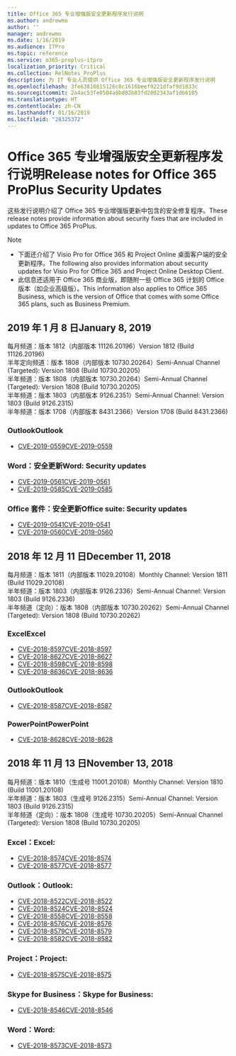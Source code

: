 ```yaml
---
title: Office 365 专业增强版安全更新程序发行说明
ms.author: andrewmo
author: ''
manager: andrewmo
ms.date: 1/16/2019
ms.audience: ITPro
ms.topic: reference
ms.service: o365-proplus-itpro
localization_priority: Critical
ms.collection: RelNotes_ProPlus
description: 为 IT 专业人员提供 Office 365 专业增强版安全更新程序发行说明
ms.openlocfilehash: 3fe63810815126c8c1616beef9221dfaf9d1833c
ms.sourcegitcommit: 2a4ac53fe0504a8bd82b83fd2802343af1d66105
ms.translationtype: HT
ms.contentlocale: zh-CN
ms.lasthandoff: 01/16/2019
ms.locfileid: "28325372"
---
```

# <a name="release-notes-for-office-365-proplus-security-updates"></a><span data-ttu-id="d405c-103">Office 365 专业增强版安全更新程序发行说明</span><span class="sxs-lookup"><span data-stu-id="d405c-103">Release notes for Office 365 ProPlus Security Updates</span></span>

<span data-ttu-id="d405c-104">这些发行说明介绍了 Office 365 专业增强版更新中包含的安全修复程序。</span><span class="sxs-lookup"><span data-stu-id="d405c-104">These release notes provide information about security fixes that are included in updates to Office 365 ProPlus.</span></span>
 
> [!NOTE]
> - <span data-ttu-id="d405c-105">下面还介绍了 Visio Pro for Office 365 和 Project Online 桌面客户端的安全更新程序。</span><span class="sxs-lookup"><span data-stu-id="d405c-105">The following also provides information about security updates for Visio Pro for Office 365 and Project Online Desktop Client.</span></span>
> - <span data-ttu-id="d405c-106">此信息还适用于 Office 365 商业版，即随附一些 Office 365 计划的 Office 版本（如企业高级版）。</span><span class="sxs-lookup"><span data-stu-id="d405c-106">This information also applies to Office 365 Business, which is the version of Office that comes with some Office 365 plans, such as Business Premium.</span></span>

## <a name="january-8-2019"></a><span data-ttu-id="d405c-107">2019 年 1 月 8 日</span><span class="sxs-lookup"><span data-stu-id="d405c-107">January 8, 2019</span></span>

<span data-ttu-id="d405c-108">每月频道：版本 1812（内部版本 11126.20196）</span><span class="sxs-lookup"><span data-stu-id="d405c-108">Version 1812 (Build 11126.20196)</span></span>  
<span data-ttu-id="d405c-109">半年定向频道：版本 1808（内部版本 10730.20264）</span><span class="sxs-lookup"><span data-stu-id="d405c-109">Semi-Annual Channel (Targeted): Version 1808 (Build 10730.20205)</span></span>  
<span data-ttu-id="d405c-110">半年频道：版本 1808（内部版本 10730.20264）</span><span class="sxs-lookup"><span data-stu-id="d405c-110">Semi-Annual Channel (Targeted): Version 1808 (Build 10730.20205)</span></span>  
<span data-ttu-id="d405c-111">半年频道：版本 1803（内部版本 9126.2351）</span><span class="sxs-lookup"><span data-stu-id="d405c-111">Semi-Annual Channel: Version 1803 (Build 9126.2315)</span></span>  
<span data-ttu-id="d405c-112">半年频道：版本 1708（内部版本 8431.2366）</span><span class="sxs-lookup"><span data-stu-id="d405c-112">Version 1708 (Build 8431.2366)</span></span>  


### <a name="outlook"></a><span data-ttu-id="d405c-113">Outlook</span><span class="sxs-lookup"><span data-stu-id="d405c-113">Outlook</span></span>
-   [<span data-ttu-id="d405c-114">CVE-2019-0559</span><span class="sxs-lookup"><span data-stu-id="d405c-114">CVE-2019-0559</span></span>](https://portal.msrc.microsoft.com/zh-CN/security-guidance/advisory/CVE-2019-0559)

### <a name="word-security-updates"></a><span data-ttu-id="d405c-115">Word：安全更新</span><span class="sxs-lookup"><span data-stu-id="d405c-115">Word: Security updates</span></span> 
-   [<span data-ttu-id="d405c-116">CVE-2019-0561</span><span class="sxs-lookup"><span data-stu-id="d405c-116">CVE-2019-0561</span></span>](https://portal.msrc.microsoft.com/zh-CN/security-guidance/advisory/CVE-2019-0561)
-   [<span data-ttu-id="d405c-117">CVE-2019-0585</span><span class="sxs-lookup"><span data-stu-id="d405c-117">CVE-2019-0585</span></span>](https://portal.msrc.microsoft.com/zh-CN/security-guidance/advisory/CVE-2019-0585) 
 
### <a name="office-suite-security-updates"></a><span data-ttu-id="d405c-118">Office 套件：安全更新</span><span class="sxs-lookup"><span data-stu-id="d405c-118">Office suite: Security updates</span></span> 
-   [<span data-ttu-id="d405c-119">CVE-2019-0541</span><span class="sxs-lookup"><span data-stu-id="d405c-119">CVE-2019-0541</span></span>](https://portal.msrc.microsoft.com/zh-CN/security-guidance/advisory/CVE-2019-0541)
-   [<span data-ttu-id="d405c-120">CVE-2019-0560</span><span class="sxs-lookup"><span data-stu-id="d405c-120">CVE-2019-0560</span></span>](https://portal.msrc.microsoft.com/zh-CN/security-guidance/advisory/CVE-2019-0560)

## <a name="december-11-2018"></a><span data-ttu-id="d405c-121">2018 年 12 月 11 日</span><span class="sxs-lookup"><span data-stu-id="d405c-121">December 11, 2018</span></span>
<span data-ttu-id="d405c-122">每月频道：版本 1811（内部版本 11029.20108）</span><span class="sxs-lookup"><span data-stu-id="d405c-122">Monthly Channel: Version 1811 (Build 11029.20108)</span></span>  
<span data-ttu-id="d405c-123">半年频道：版本 1803（内部版本 9126.2336）</span><span class="sxs-lookup"><span data-stu-id="d405c-123">Semi-Annual Channel: Version 1803 (Build 9126.2336)</span></span>  
<span data-ttu-id="d405c-124">半年频道（定向）：版本 1808（内部版本 10730.20262）</span><span class="sxs-lookup"><span data-stu-id="d405c-124">Semi-Annual Channel (Targeted): Version 1808 (Build 10730.20262)</span></span>  

### <a name="excel"></a><span data-ttu-id="d405c-125">Excel</span><span class="sxs-lookup"><span data-stu-id="d405c-125">Excel</span></span>

-   [<span data-ttu-id="d405c-126">CVE-2018-8597</span><span class="sxs-lookup"><span data-stu-id="d405c-126">CVE-2018-8597</span></span>](https://portal.msrc.microsoft.com/zh-CN/security-guidance/advisory/CVE-2018-8597)
-   [<span data-ttu-id="d405c-127">CVE-2018-8627</span><span class="sxs-lookup"><span data-stu-id="d405c-127">CVE-2018-8627</span></span>](https://portal.msrc.microsoft.com/zh-CN/security-guidance/advisory/CVE-2018-8627)
-   [<span data-ttu-id="d405c-128">CVE-2018-8598</span><span class="sxs-lookup"><span data-stu-id="d405c-128">CVE-2018-8598</span></span>](https://portal.msrc.microsoft.com/zh-CN/security-guidance/advisory/CVE-2018-8598)
-   [<span data-ttu-id="d405c-129">CVE-2018-8636</span><span class="sxs-lookup"><span data-stu-id="d405c-129">CVE-2018-8636</span></span>](https://portal.msrc.microsoft.com/zh-CN/security-guidance/advisory/CVE-2018-8636)

### <a name="outlook"></a><span data-ttu-id="d405c-130">Outlook</span><span class="sxs-lookup"><span data-stu-id="d405c-130">Outlook</span></span>

-   [<span data-ttu-id="d405c-131">CVE-2018-8587</span><span class="sxs-lookup"><span data-stu-id="d405c-131">CVE-2018-8587</span></span>](https://portal.msrc.microsoft.com/zh-CN/security-guidance/advisory/CVE-2018-8587)

### <a name="powerpoint"></a><span data-ttu-id="d405c-132">PowerPoint</span><span class="sxs-lookup"><span data-stu-id="d405c-132">PowerPoint</span></span>

-   [<span data-ttu-id="d405c-133">CVE-2018-8628</span><span class="sxs-lookup"><span data-stu-id="d405c-133">CVE-2018-8628</span></span>](https://portal.msrc.microsoft.com/zh-CN/security-guidance/advisory/CVE-2018-8628)

## <a name="november-13-2018"></a><span data-ttu-id="d405c-134">2018 年 11 月 13 日</span><span class="sxs-lookup"><span data-stu-id="d405c-134">November 13, 2018</span></span>
<span data-ttu-id="d405c-135">每月频道：版本 1810（生成号 11001.20108）</span><span class="sxs-lookup"><span data-stu-id="d405c-135">Monthly Channel: Version 1810 (Build 11001.20108)</span></span>  
<span data-ttu-id="d405c-136">半年频道：版本 1803（生成号 9126.2315）</span><span class="sxs-lookup"><span data-stu-id="d405c-136">Semi-Annual Channel: Version 1803 (Build 9126.2315)</span></span>  
<span data-ttu-id="d405c-137">半年频道（定向）：版本 1808（生成号 10730.20205）</span><span class="sxs-lookup"><span data-stu-id="d405c-137">Semi-Annual Channel (Targeted): Version 1808 (Build 10730.20205)</span></span>  

### <a name="excel"></a><span data-ttu-id="d405c-138">Excel：</span><span class="sxs-lookup"><span data-stu-id="d405c-138">Excel:</span></span>

-   [<span data-ttu-id="d405c-139">CVE-2018-8574</span><span class="sxs-lookup"><span data-stu-id="d405c-139">CVE-2018-8574</span></span>](https://portal.msrc.microsoft.com/zh-CN/security-guidance/advisory/CVE-2018-8574)
-   [<span data-ttu-id="d405c-140">CVE-2018-8577</span><span class="sxs-lookup"><span data-stu-id="d405c-140">CVE-2018-8577</span></span>](https://portal.msrc.microsoft.com/zh-CN/security-guidance/advisory/CVE-2018-8577)

### <a name="outlook"></a><span data-ttu-id="d405c-141">Outlook：</span><span class="sxs-lookup"><span data-stu-id="d405c-141">Outlook:</span></span>

-   [<span data-ttu-id="d405c-142">CVE-2018-8522</span><span class="sxs-lookup"><span data-stu-id="d405c-142">CVE-2018-8522</span></span>](https://portal.msrc.microsoft.com/zh-CN/security-guidance/advisory/CVE-2018-8522)
-   [<span data-ttu-id="d405c-143">CVE-2018-8524</span><span class="sxs-lookup"><span data-stu-id="d405c-143">CVE-2018-8524</span></span>](https://portal.msrc.microsoft.com/zh-CN/security-guidance/advisory/CVE-2018-8524)
-   [<span data-ttu-id="d405c-144">CVE-2018-8558</span><span class="sxs-lookup"><span data-stu-id="d405c-144">CVE-2018-8558</span></span>](https://portal.msrc.microsoft.com/zh-CN/security-guidance/advisory/CVE-2018-8558)
-   [<span data-ttu-id="d405c-145">CVE-2018-8576</span><span class="sxs-lookup"><span data-stu-id="d405c-145">CVE-2018-8576</span></span>](https://portal.msrc.microsoft.com/zh-CN/security-guidance/advisory/CVE-2018-8576)
-   [<span data-ttu-id="d405c-146">CVE-2018-8579</span><span class="sxs-lookup"><span data-stu-id="d405c-146">CVE-2018-8579</span></span>](https://portal.msrc.microsoft.com/zh-CN/security-guidance/advisory/CVE-2018-8579)
-   [<span data-ttu-id="d405c-147">CVE-2018-8582</span><span class="sxs-lookup"><span data-stu-id="d405c-147">CVE-2018-8582</span></span>](https://portal.msrc.microsoft.com/zh-CN/security-guidance/advisory/CVE-2018-8582)

### <a name="project"></a><span data-ttu-id="d405c-148">Project：</span><span class="sxs-lookup"><span data-stu-id="d405c-148">Project:</span></span>

-   [<span data-ttu-id="d405c-149">CVE-2018-8575</span><span class="sxs-lookup"><span data-stu-id="d405c-149">CVE-2018-8575</span></span>](https://portal.msrc.microsoft.com/zh-CN/security-guidance/advisory/CVE-2018-8575)

### <a name="skype-for-business"></a><span data-ttu-id="d405c-150">Skype for Business：</span><span class="sxs-lookup"><span data-stu-id="d405c-150">Skype for Business:</span></span>

-   [<span data-ttu-id="d405c-151">CVE-2018-8546</span><span class="sxs-lookup"><span data-stu-id="d405c-151">CVE-2018-8546</span></span>](https://portal.msrc.microsoft.com/zh-CN/security-guidance/advisory/CVE-2018-8546)

### <a name="word"></a><span data-ttu-id="d405c-152">Word：</span><span class="sxs-lookup"><span data-stu-id="d405c-152">Word:</span></span>

-   [<span data-ttu-id="d405c-153">CVE-2018-8573</span><span class="sxs-lookup"><span data-stu-id="d405c-153">CVE-2018-8573</span></span>](https://portal.msrc.microsoft.com/zh-CN/security-guidance/advisory/CVE-2018-8573)